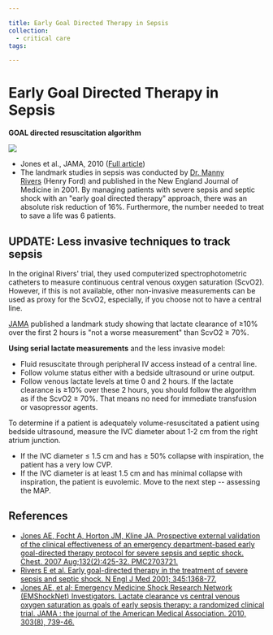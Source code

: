 ```yaml
---

title: Early Goal Directed Therapy in Sepsis
collection:
  - critical care
tags:

---
```


# Early Goal Directed Therapy in Sepsis

**GOAL directed resuscitation algorithm**

![](https://d2p53dh3qxfm0x.cloudfront.net/uploads/img/1jx/5/m/555ec865-c440-54fc-9d6b-4b4be6a13909/640.png)

-   Jones et al., JAMA, 2010 ([Full article](http://journal.publications.chestnet.org/article.aspx?articleid=1085306))
-   The landmark studies in sepsis was conducted by [Dr. Manny Rivers](http://www.nejm.org/doi/full/10.1056/NEJMoa010307) (Henry Ford) and published in the New England Journal of Medicine in 2001. By managing patients with severe sepsis and septic shock with an "early goal directed therapy" approach, there was an absolute risk reduction of 16%. Furthermore, the number needed to treat to save a life was 6 patients.

## UPDATE: Less invasive techniques to track sepsis 

In the original Rivers' trial, they used computerized spectrophotometric catheters to measure continuous central venous oxygen saturation (ScvO2). However, if this is not available, other non-invasive measurements can be used as proxy for the ScvO2, especially, if you choose not to have a central line.

[JAMA](https://www.ncbi.nlm.nih.gov/pubmed/20179283) published a landmark study showing that lactate clearance of ≥10% over the first 2 hours is "not a worse measurement" than ScvO2 ≥ 70%. 

**Using serial lactate measurements** and the less invasive model:

-   Fluid resuscitate through peripheral IV access instead of a central line.  
-   Follow volume status either with a bedside ultrasound or urine output.
-   Follow venous lactate levels at time 0 and 2 hours. If the lactate clearance is ≥10% over these 2 hours, you should follow the algorithm as if the ScvO2 ≥ 70%. That means no need for immediate transfusion or vasopressor agents.

To determine if a patient is adequately volume-resuscitated a patient using bedside ultrasound, measure the IVC diameter about 1-2 cm from the right atrium junction.

-   If the IVC diameter ≤ 1.5 cm and has ≥ 50% collapse with inspiration, the patient has a very low CVP.
-   If the IVC diameter is at least 1.5 cm and has minimal collapse with inspiration, the patient is euvolemic. Move to the next step -- assessing the MAP.

## References

-   [Jones AE, Focht A, Horton JM, Kline JA. Prospective external validation of the clinical effectiveness of an emergency department-based early goal-directed therapy protocol for severe sepsis and septic shock. Chest. 2007 Aug;132(2):425-32. PMC2703721.](http://journal.publications.chestnet.org/article.aspx?articleid=1085306)
-   [Rivers E et al. Early goal-directed therapy in the treatment of severe sepsis and septic shock. N Engl J Med 2001; 345:1368-77.](http://www.nejm.org/doi/full/10.1056/NEJMoa010307)
-   [Jones AE, et al; Emergency Medicine Shock Research Network (EMShockNet) Investigators. Lactate clearance vs central venous oxygen saturation as goals of early sepsis therapy: a randomized clinical trial. JAMA : the journal of the American Medical Association. 2010, 303(8), 739-46.](https://www.ncbi.nlm.nih.gov/pubmed/20179283)
